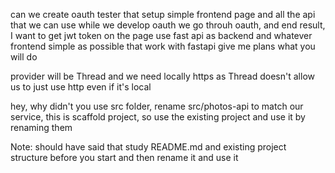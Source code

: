 can we create oauth tester that setup simple frontend page and all the api that we can use while we develop oauth
we go throuh oauth, and end result, I want to get jwt token on the page
use fast api as backend and whatever frontend simple as possible that work with fastapi
give me plans what you will do

provider will be Thread and we need locally https as Thread doesn't allow us to just use http even if it's local

hey, why didn't you use src folder, rename src/photos-api to match our service, this is scaffold project, so use the existing project and use it by renaming them

Note: should have said that study README.md and existing project structure before you start and then rename it and use it